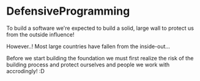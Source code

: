 # DefensiveProgramming

To build a software we're expected to build a solid, large wall to protect us from the outside influence!

However..! Most large countries have fallen from the inside-out...

Before we start building the foundation we must first realize the risk of the building process and protect ourselves and people we work with
accrodingly! :D
